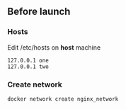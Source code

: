 ## Before launch

### Hosts
Edit /etc/hosts on **host** machine
```
127.0.0.1 one
127.0.0.1 two
```
### Create network

```bash
docker network create nginx_network
```